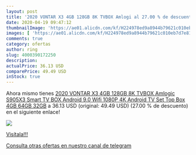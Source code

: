 ```yaml
---
layout: post
title: '2020 VONTAR X3 4GB 128GB 8K TVBOX Amlogi al 27.00 % de descuento'
date: 2020-04-19 09:47:12
thumbnailImage: 'https://ae01.alicdn.com/kf/H224978ed9a8944b79621c010eb7d7e81G/2020-VONTAR-X3-4GB-128GB-8K-TVBOX-Amlogic-S905X3-Smart-TV-BOX-Android-9-0-Wifi.jpg_350x350._SL200_.jpg'
images: [ 'https://ae01.alicdn.com/kf/H224978ed9a8944b79621c010eb7d7e81G/2020-VONTAR-X3-4GB-128GB-8K-TVBOX-Amlogic-S905X3-Smart-TV-BOX-Android-9-0-Wifi.jpg_350x350._SL200_.jpg' ]
comments: true
category: ofertas
author: ring
slug: 4000390172250
description:
actualPrice: 36.13 USD
comparePrice: 49.49 USD
inStock: true
---
```


Ahora mismo tienes [2020 VONTAR X3 4GB 128GB 8K TVBOX Amlogic S905X3 Smart TV BOX Android 9.0 Wifi 1080P 4K Android TV Set Top Box 4GB 64GB 32GB](https://www.amazon.com/dp/4000390172250/?tag=redken08-20) a 36.13 USD (original: 49.49 USD) (27.00 %  de descuento) en el siguiente enlace!

[![](https://ae01.alicdn.com/kf/H224978ed9a8944b79621c010eb7d7e81G/2020-VONTAR-X3-4GB-128GB-8K-TVBOX-Amlogic-S905X3-Smart-TV-BOX-Android-9-0-Wifi.jpg_350x350._SL200_.jpg)](https://www.amazon.com/dp/4000390172250/?tag=redken08-20)

[Visítala!!!](https://www.amazon.com/dp/4000390172250/?tag=redken08-20)

[Consulta otras ofertas en nuestro canal de telegram](https://t.me/s/ofertas25)
